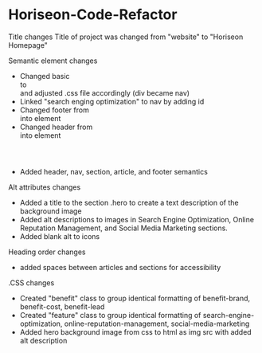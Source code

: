 # Horiseon-Code-Refactor

Title changes
Title of project was changed from "website" to "Horiseon Homepage" 

Semantic element changes
- Changed basic <div> to <nav> and adjusted .css file accordingly (div became nav)
- Linked "search enging optimization" to nav by adding id
- Changed footer from <div class="footer"> into element <footer>
- Changed header from <div class="header"> into element <header>
- Added header, nav, section, article, and footer semantics


Alt attributes changes
- Added a title to the section .hero to create a text description of the background image
- Added alt descriptions to images in Search Engine Optimization, Online Reputation Management, and Social Media Marketing sections.
- Added blank alt to icons

Heading order changes
- added spaces between articles and sections for accessibility

.CSS changes
- Created "benefit" class to group identical formatting of benefit-brand, benefit-cost, benefit-lead
- Created "feature" class to group identical formatting of search-engine-optimization, online-reputation-management, social-media-marketing
- Added hero background image from css to html as img src with added alt description